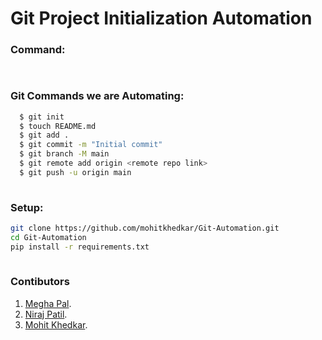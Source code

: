 # Git Project Initialization Automation 

### Command:
```bash
 
```   

### Git Commands we are Automating:
```bash
  $ git init
  $ touch README.md
  $ git add .
  $ git commit -m "Initial commit"
  $ git branch -M main
  $ git remote add origin <remote repo link>
  $ git push -u origin main
 
``` 

### Setup:
```bash
git clone https://github.com/mohitkhedkar/Git-Automation.git
cd Git-Automation
pip install -r requirements.txt
    
```


### Contibutors
1. [Megha Pal](https://github.com/meghapal02).
2. [Niraj Patil](https://github.com/niraj2347).
3. [Mohit Khedkar](https://github.com/mohitkhedkar).
